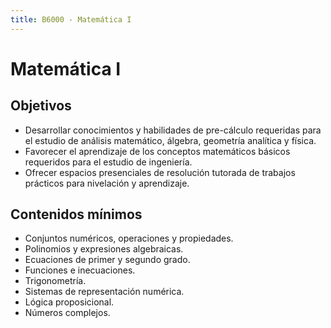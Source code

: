 ```yaml
---
title: B6000 - Matemática I
---
```


# Matemática I

## Objetivos

- Desarrollar conocimientos y habilidades de pre-cálculo requeridas para el estudio de análisis matemático, álgebra, geometría analítica y física.  
- Favorecer el aprendizaje de los conceptos matemáticos básicos requeridos para el estudio de ingeniería.  
- Ofrecer espacios presenciales de resolución tutorada de trabajos prácticos para nivelación y aprendizaje.

## Contenidos mínimos

- Conjuntos numéricos, operaciones y propiedades.  
- Polinomios y expresiones algebraicas.  
- Ecuaciones de primer y segundo grado.  
- Funciones e inecuaciones.  
- Trigonometría.  
- Sistemas de representación numérica.  
- Lógica proposicional.  
- Números complejos.

